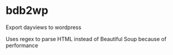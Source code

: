 bdb2wp
======

Export dayviews to wordpress

Uses regex to parse HTML instead of Beautiful Soup because of performance
